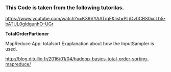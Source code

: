 ### This  Code is taken from the following tutorilas.
https://www.youtube.com/watch?v=K39VYAATrqE&list=PLjOv0CBS0xcLb5-bATUL0gIdgunhO-UGr

**TotalOrderPartioner** 

MapReduce App: totalsort 
Exaplanation about how the InputSampler is used.


http://blog.ditullio.fr/2016/01/04/hadoop-basics-total-order-sorting-mapreduce/